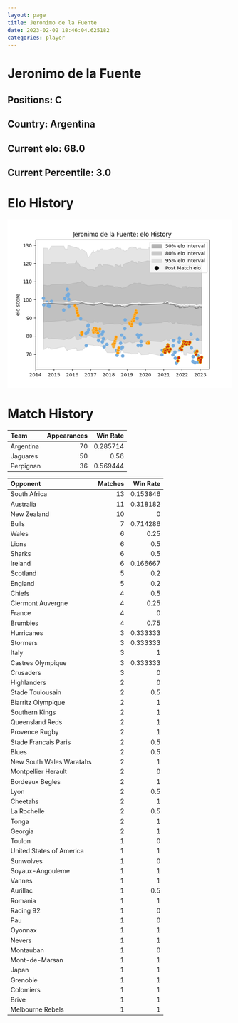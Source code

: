 ```yaml
---  
layout: page  
title: Jeronimo de la Fuente  
date: 2023-02-02 18:46:04.625182  
categories: player  
---
```

# Jeronimo de la Fuente

## Positions: C

## Country: Argentina

## Current elo: 68.0

## Current Percentile: 3.0

# Elo History


![elo history](history_JeronimodelaFuente.png)
# Match History


| Team      |   Appearances |   Win Rate |
|:----------|--------------:|-----------:|
| Argentina |            70 |   0.285714 |
| Jaguares  |            50 |   0.56     |
| Perpignan |            36 |   0.569444 |

| Opponent                 |   Matches |   Win Rate |
|:-------------------------|----------:|-----------:|
| South Africa             |        13 |   0.153846 |
| Australia                |        11 |   0.318182 |
| New Zealand              |        10 |   0        |
| Bulls                    |         7 |   0.714286 |
| Wales                    |         6 |   0.25     |
| Lions                    |         6 |   0.5      |
| Sharks                   |         6 |   0.5      |
| Ireland                  |         6 |   0.166667 |
| Scotland                 |         5 |   0.2      |
| England                  |         5 |   0.2      |
| Chiefs                   |         4 |   0.5      |
| Clermont Auvergne        |         4 |   0.25     |
| France                   |         4 |   0        |
| Brumbies                 |         4 |   0.75     |
| Hurricanes               |         3 |   0.333333 |
| Stormers                 |         3 |   0.333333 |
| Italy                    |         3 |   1        |
| Castres Olympique        |         3 |   0.333333 |
| Crusaders                |         3 |   0        |
| Highlanders              |         2 |   0        |
| Stade Toulousain         |         2 |   0.5      |
| Biarritz Olympique       |         2 |   1        |
| Southern Kings           |         2 |   1        |
| Queensland Reds          |         2 |   1        |
| Provence Rugby           |         2 |   1        |
| Stade Francais Paris     |         2 |   0.5      |
| Blues                    |         2 |   0.5      |
| New South Wales Waratahs |         2 |   1        |
| Montpellier Herault      |         2 |   0        |
| Bordeaux Begles          |         2 |   1        |
| Lyon                     |         2 |   0.5      |
| Cheetahs                 |         2 |   1        |
| La Rochelle              |         2 |   0.5      |
| Tonga                    |         2 |   1        |
| Georgia                  |         2 |   1        |
| Toulon                   |         1 |   0        |
| United States of America |         1 |   1        |
| Sunwolves                |         1 |   0        |
| Soyaux-Angouleme         |         1 |   1        |
| Vannes                   |         1 |   1        |
| Aurillac                 |         1 |   0.5      |
| Romania                  |         1 |   1        |
| Racing 92                |         1 |   0        |
| Pau                      |         1 |   0        |
| Oyonnax                  |         1 |   1        |
| Nevers                   |         1 |   1        |
| Montauban                |         1 |   0        |
| Mont-de-Marsan           |         1 |   1        |
| Japan                    |         1 |   1        |
| Grenoble                 |         1 |   1        |
| Colomiers                |         1 |   1        |
| Brive                    |         1 |   1        |
| Melbourne Rebels         |         1 |   1        |
